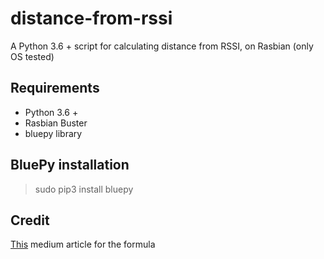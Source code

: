 
# distance-from-rssi

A Python 3.6 + script for calculating distance from RSSI, on Rasbian (only OS tested)

## Requirements
- Python 3.6 +
- Rasbian Buster
- bluepy library


## BluePy installation

> sudo pip3 install bluepy

## Credit
[This](https://rakshitshah.medium.com/formula-to-convert-the-rssi-value-of-the-ble-bluetooth-low-energy-beacons-to-meters-12a2fa426a2e) medium article for the formula
